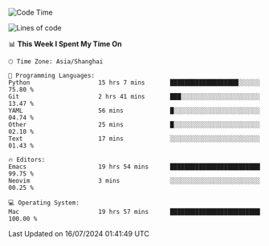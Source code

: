 <!--START_SECTION:waka-->
![Code Time](http://img.shields.io/badge/Code%20Time-2%2C069%20hrs%202%20mins-blue)

![Lines of code](https://img.shields.io/badge/From%20Hello%20World%20I%27ve%20Written-308.1%20thousand%20lines%20of%20code-blue)

📊 **This Week I Spent My Time On** 

```text
🕑︎ Time Zone: Asia/Shanghai

💬 Programming Languages: 
Python                   15 hrs 7 mins       ███████████████████░░░░░░   75.80 % 
Git                      2 hrs 41 mins       ███░░░░░░░░░░░░░░░░░░░░░░   13.47 % 
YAML                     56 mins             █░░░░░░░░░░░░░░░░░░░░░░░░   04.74 % 
Other                    25 mins             █░░░░░░░░░░░░░░░░░░░░░░░░   02.10 % 
Text                     17 mins             ░░░░░░░░░░░░░░░░░░░░░░░░░   01.43 % 

🔥 Editors: 
Emacs                    19 hrs 54 mins      █████████████████████████   99.75 % 
Neovim                   3 mins              ░░░░░░░░░░░░░░░░░░░░░░░░░   00.25 % 

💻 Operating System: 
Mac                      19 hrs 57 mins      █████████████████████████   100.00 % 
```


 Last Updated on 16/07/2024 01:41:49 UTC
<!--END_SECTION:waka-->
